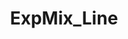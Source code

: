 ---
layout: post
title: "ExpMix_Line"
image: https://lh3.googleusercontent.com/d/1FKg8hvOFnsnZpjIcUASwE9uL0Xo6qaPb
model_count: 1
---